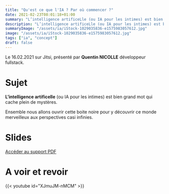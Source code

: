 ```yaml
---
title: "Qu'est ce que l'IA ? Par où commencer ?"
date: 2021-02-23T08:01:18+01:00
summary: "L’intelligence artificeLle (ou IA pour les intimes) est bien grand mot qui cache plein de mystères."
description: "L’intelligence artificeLle (ou IA pour les intimes) est bien grand mot qui cache plein de mystères."
summaryImage: "/assets/ia/iStock-1029035836-e1575983057612.jpg"
image: "/assets/ia/iStock-1029035836-e1575983057612.jpg"
tags: ["ia", "concept"]
draft: false
---
```


Le 16.02.2021 sur Jitsi, présenté par **Quentin NICOLLE** développeur fullstack.

# Sujet

**L’intelligence artificelle** (ou IA pour les intimes) est bien grand mot qui cache plein de mystères. 

Ensemble nous allons ouvrir cette boite noire pour y découvrir ce monde merveilleux aux perspectives casi infinies.

# Slides
[Accéder au support PDF](/assets/ia/Quest_ce_que_l_IA.pdf)

# A voir et revoir 
{{< youtube id="XJmuJM-nMCM" >}}
